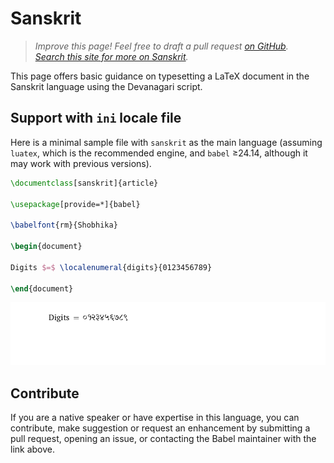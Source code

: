 # Sanskrit

<blockquote>
  <p><em>Improve this page! Feel free to draft a pull request <a href="https://github.com/latex3/babel/tree/docs/docs">on GitHub</a>.<br>
  <a href="https://www.google.com/search?q=site%3Alatex3.github.io%2Fbabel+Sanskrit">Search this site for more on Sanskrit</a>.</em></p>
</blockquote>

This page offers basic guidance on typesetting a LaTeX document in the
Sanskrit language using the Devanagari script.

## Support with `ini` locale file

Here is a minimal sample file with `sanskrit` as the main language
(assuming `luatex`, which is the recommended engine, and `babel` ≥24.14,
although it may work with previous versions).

```tex
\documentclass[sanskrit]{article}

\usepackage[provide=*]{babel}

\babelfont{rm}{Shobhika}

\begin{document}

Digits $=$ \localenumeral{digits}{0123456789}

\end{document}
```

![](../media/locale-sanskrit.png)

## Contribute

If you are a native speaker or have expertise in this language, you can
contribute, make suggestion or request an enhancement by submitting a
pull request, opening an issue, or contacting the Babel maintainer with
the link above.